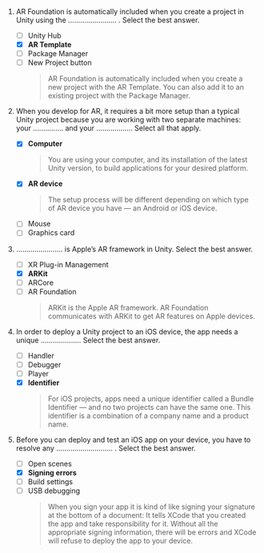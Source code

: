 1. AR Foundation is automatically included when you create a project in Unity using the ........................ . Select the best answer.

   - [ ] Unity Hub
   - [x] **AR Template**
   - [ ] Package Manager
   - [ ] New Project button
     > AR Foundation is automatically included when you create a new project with the AR Template. You can also add it to an existing project with the Package Manager.

2. When you develop for AR, it requires a bit more setup than a typical Unity project because you are working with two separate machines: your ............... and your .................. Select all that apply.

   - [x] **Computer**
     > You are using your computer, and its installation of the latest Unity version, to build applications for your desired platform.
   - [x] **AR device**
     > The setup process will be different depending on which type of AR device you have — an Android or iOS device.
   - [ ] Mouse
   - [ ] Graphics card

3. ....................... is Apple’s AR framework in Unity. Select the best answer.

   - [ ] XR Plug-in Management
   - [x] **ARKit**
   - [ ] ARCore
   - [ ] AR Foundation
     > ARKit is the Apple AR framework. AR Foundation communicates with ARKit to get AR features on Apple devices.

4. In order to deploy a Unity project to an iOS device, the app needs a unique .................... Select the best answer.

   - [ ] Handler
   - [ ] Debugger
   - [ ] Player
   - [x] **Identifier**
     > For iOS projects, apps need a unique identifier called a Bundle Identifier — and no two projects can have the same one. This identifier is a combination of a company name and a product name.

5. Before you can deploy and test an iOS app on your device, you have to resolve any ............................ . Select the best answer.

   - [ ] Open scenes
   - [x] **Signing errors**
   - [ ] Build settings
   - [ ] USB debugging
     > When you sign your app it is kind of like signing your signature at the bottom of a document: It tells XCode that you created the app and take responsibility for it. Without all the appropriate signing information, there will be errors and XCode will refuse to deploy the app to your device.
